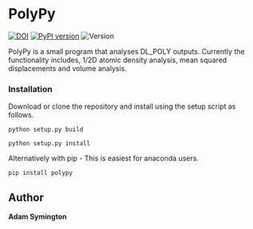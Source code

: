 # PolyPy
   
[![DOI](https://zenodo.org/badge/138055040.svg)](https://zenodo.org/badge/latestdoi/138055040) [![PyPI version](https://badge.fury.io/py/polypy.svg)](https://badge.fury.io/py/polypy) ![Version](https://img.shields.io/badge/Version-0.2-blue.svg?maxAge=2592000) 

PolyPy is a small program that analyses DL_POLY outputs. Currently the functionality includes, 1/2D atomic density analysis, mean squared displacements and volume analysis. 


### Installation

Download or clone the repository and install using the setup script as follows. 

```
python setup.py build

python setup.py install
```

Alternatively with pip - This is easiest for anaconda users. 

```
pip install polypy
```

## Author
**Adam Symington** 


